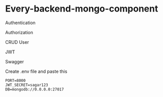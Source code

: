 # Every-backend-mongo-component


Authentication

Authorization

CRUD User

JWT 

Swagger


Create .env file and paste this

```
PORT=8000
JWT_SECRET=sagar123
DB=mongodb://0.0.0.0:27017
```
